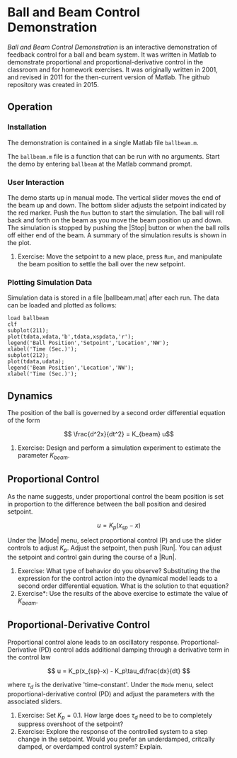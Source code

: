 Ball and Beam Control Demonstration
===================================

<head>
<script type="text/javascript"
src="http://cdn.mathjax.org/mathjax/latest/MathJax.js?config=TeX-AMS-MML_HTMLorMML">
</script>
</head>


*Ball and Beam Control Demonstration* is an interactive demonstration of feedback control for a ball and beam system. It was written in Matlab to demonstrate proportional and proportional-derivative control in the classroom and for homework exercises. It was originally written in 2001, and revised in 2011 for the then-current version of Matlab. The github repository was created in 2015.

## Operation

### Installation

The demonstration is contained in a single Matlab file `ballbeam.m`. 

The `ballbeam.m` file is a function that can be run with no arguments. Start the demo by entering `ballbeam` at the Matlab command prompt.


### User Interaction

The demo starts up in manual mode. The vertical slider moves the end of the beam up and down. The bottom slider adjusts the setpoint indicated by the red marker. Push the `Run` button to start the simulation. The ball will roll back and forth on the beam as you move the beam position up and down. The simulation is stopped by pushing the |Stop| button or when the ball rolls off either end of the beam. A summary of the simulation results is shown in the plot.

1. Exercise: Move the setpoint to a new place, press `Run`, and manipulate the beam position to settle the ball over the new setpoint.

### Plotting Simulation Data

Simulation data is stored in a file |ballbeam.mat| after each run. The data can be loaded and plotted as follows:

    load ballbeam
    clf
    subplot(211);
    plot(tdata,xdata,'b',tdata,xspdata,'r');
    legend('Ball Position','Setpoint','Location','NW');
    xlabel('Time (Sec.)');
    subplot(212);
    plot(tdata,udata);
    legend('Beam Position','Location','NW');
    xlabel('Time (Sec.)');

## Dynamics

The position of the ball is governed by a second order differential equation of the form

$$ \frac{d^2x}{dt^2} = K_{beam} u$$

1. Exercise: Design and perform a simulation experiment to estimate the parameter $K_{beam}$.

## Proportional Control

As the name suggests, under proportional control the beam position is set in proportion to the difference between the ball position and desired setpoint.

$$ u = K_p(x_{sp}-x) $$

Under the |Mode| menu, select proportional control (P) and use the slider controls to adjust $K_p$. Adjust the setpoint, then push |Run|. You can adjust the setpoint and control gain during the course of a |Run|.  

1. Exercise: What type of behavior do you observe?  Substituting the the expression for the control action into the dynamical model leads to a second order differential equation.  What is the solution to that equation?
2. Exercise*: Use the results of the above exercise to estimate the value of $K_{beam}$.


## Proportional-Derivative Control

Proportional control alone leads to an oscillatory response. Proportional-Derivative (PD) control adds additional damping through a derivative term in the control law

$$ u = K_p(x_{sp}-x) - K_p\tau_d\frac{dx}{dt} $$

where $\tau_d$ is the derivative 'time-constant'. Under the `Mode` menu, select proportional-derivative control (PD) and adjust the parameters with the associated sliders. 

1. Exercise: Set $K_p = 0.1$. How large does $\tau_d$ need to be to completely suppress overshoot of the setpoint? 
2. Exercise: Explore the response of the controlled system to a step change in the setpoint. Would you prefer an underdamped, critcally damped, or overdamped control system? Explain.
